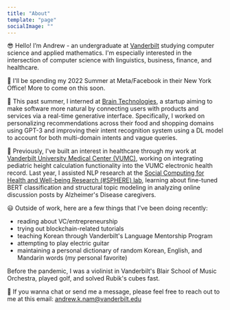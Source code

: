 ```yaml
---
title: "About"
template: "page"
socialImage: ""
---
```


😎 Hello! I’m Andrew - an undergraduate at [Vanderbilt](https://www.vanderbilt.edu) studying computer science and applied mathematics. I'm especially interested in the intersection of computer science with linguistics, business, finance, and healthcare. 

🗽 I'll be spending my 2022 Summer at Meta/Facebook in their New York Office! More to come on this soon.

🧠 This past summer, I interned at [Brain Technologies](https://brain.ai/), a startup aiming to make software more natural by connecting users with products and services via a real-time generative interface. Specifically, I worked on personalizing recommendations across their food and shopping domains using GPT-3 and improving their intent recognition system using a DL model to account for both multi-domain intents and vague queries. 

🏥 Previously, I've built an interest in healthcare through my work at [Vanderbilt University Medical Center (VUMC)](https://www.vumc.org/main/home), working on integrating pediatric height calculation functionality into the VUMC electronic health record. Last year, I assisted NLP research at the [Social Computing for Health and Well-being Research (#SPHERE) lab](https://zjyin.github.io/spherelab/), learning about fine-tuned BERT classification and structural topic modeling in analyzing online discussion posts by Alzheimer's Disease caregivers. 

😃 Outside of work, here are a few things that I've been doing recently:
- reading about VC/entrepreneurship
- trying out blockchain-related tutorials 
- teaching Korean through Vanderbilt's Language Mentorship Program
- attempting to play electric guitar
- maintaining a personal dictionary of random Korean, English, and Mandarin words (my personal favorite)

Before the pandemic, I was a violinist in Vanderbilt's Blair School of Music Orchestra, played golf, and solved Rubik's cubes fast.

📨 If you wanna chat or send me a message, please feel free to reach out to me at this email: andrew.k.nam@vanderbilt.edu
